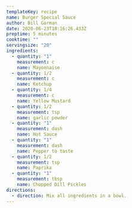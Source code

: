 ```yaml
---
templateKey: recipe
name: Burger Special Sauce
author: Bill Gorman
date: 2020-06-23T18:16:26.433Z
preptime: 5 minutes
cooktime: ""
servingsize: "20"
ingredients:
  - quantity: "1"
    measurement: c
    name: Mayonnaise
  - quantity: 1/2
    measurement: c
    name: Ketchup
  - quantity: 1/4
    measurement: c
    name: Yellow Mustard
  - quantity: 1/2
    measurement: tsp
    name: garlic powder
  - quantity: "1"
    measurement: dash
    name: Hot Sauce
  - quantity: "1"
    measurement: dash
    name: Pepper to taste
  - quantity: 1/2
    measurement: tsp
    name: Paprika
  - quantity: "1"
    measurement: tbsp
    name: Chopped Dill Pickles
directions:
  - direction: Mix all ingredients in a bowl.
---
```

